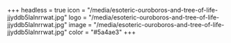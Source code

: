 +++
headless = true
icon = "/media/esoteric-ouroboros-and-tree-of-life-jjyddb5lalnrrwat.jpg"
logo = "/media/esoteric-ouroboros-and-tree-of-life-jjyddb5lalnrrwat.jpg"
image = "/media/esoteric-ouroboros-and-tree-of-life-jjyddb5lalnrrwat.jpg"
color = "#5a4ae3"
+++
